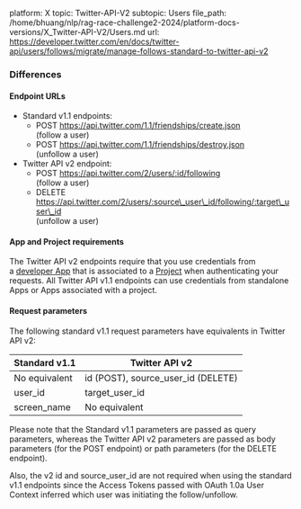 platform: X
topic: Twitter-API-V2
subtopic: Users
file_path: /home/bhuang/nlp/rag-race-challenge2-2024/platform-docs-versions/X_Twitter-API-V2/Users.md
url: https://developer.twitter.com/en/docs/twitter-api/users/follows/migrate/manage-follows-standard-to-twitter-api-v2


### Differences

#### Endpoint URLs

* Standard v1.1 endpoints:
    * POST https://api.twitter.com/1.1/friendships/create.json  
        (follow a user)
    * POST https://api.twitter.com/1.1/friendships/destroy.json  
        (unfollow a user)
* Twitter API v2 endpoint:
    * POST https://api.twitter.com/2/users/:id/following  
        (follow a user)
    * DELETE https://api.twitter.com/2/users/:source\_user\_id/following/:target\_user\_id  
        (unfollow a user) 

#### App and Project requirements

The Twitter API v2 endpoints require that you use credentials from a [developer App](https://developer.twitter.com/en/docs/apps) that is associated to a [Project](https://developer.twitter.com/en/docs/projects) when authenticating your requests. All Twitter API v1.1 endpoints can use credentials from standalone Apps or Apps associated with a project.  
  

#### Request parameters

The following standard v1.1 request parameters have equivalents in Twitter API v2:

| Standard v1.1 | Twitter API v2 |
| --- | --- |
| No equivalent | id (POST), source\_user\_id (DELETE) |
| user\_id | target\_user\_id |
| screen\_name | No equivalent |

Please note that the Standard v1.1 parameters are passed as query parameters, whereas the Twitter API v2 parameters are passed as body parameters (for the POST endpoint) or path parameters (for the DELETE endpoint).

Also, the v2 id and source\_user\_id are not required when using the standard v1.1 endpoints since the Access Tokens passed with OAuth 1.0a User Context inferred which user was initiating the follow/unfollow.